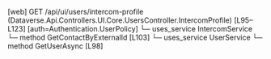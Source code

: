[web] GET /api/ui/users/intercom-profile  (Dataverse.Api.Controllers.UI.Core.UsersController.IntercomProfile)  [L95–L123] [auth=Authentication.UserPolicy]
  └─ uses_service IntercomService
    └─ method GetContactByExternalId [L103]
  └─ uses_service UserService
    └─ method GetUserAsync [L98]

